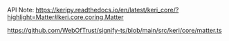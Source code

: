 API Note: https://keripy.readthedocs.io/en/latest/keri_core/?highlight=Matter#keri.core.coring.Matter


https://github.com/WebOfTrust/signify-ts/blob/main/src/keri/core/matter.ts

